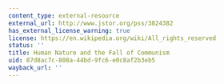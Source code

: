 ```yaml
---
content_type: external-resource
external_url: http://www.jstor.org/pss/3824382
has_external_license_warning: true
license: https://en.wikipedia.org/wiki/All_rights_reserved
status: ''
title: Human Nature and the Fall of Communism
uid: 87d8ac7c-808a-44bd-9fc6-e0c8af2b3eb5
wayback_url: ''
---
```

